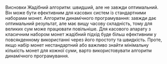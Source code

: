 Висновки
Жадібний алгоритм: швидший, але не завжди оптимальний. Він може бути ефективним для касових систем із стандартними наборами монет.
Алгоритм динамічного програмування: завжди дає оптимальний результат, але має вищу часову складність, тому для великих сум може працювати повільніше.
Для касового апарату з класичним набором монет жадібний підхід буде більш ефективним у повсякденному використанні через його простоту та швидкість. Проте, якщо набір монет нестандартний або важливо знайти мінімальну кількість монет для кожної суми, варто використовувати алгоритм динамічного програмування.